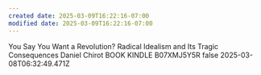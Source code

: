 ```yaml
---
created date: 2025-03-09T16:22:16-07:00
modified date: 2025-03-09T16:22:16-07:00
---
```

You Say You Want a Revolution?
Radical Idealism and Its Tragic Consequences
Daniel Chirot
BOOK
KINDLE
B07XMJ5Y5R
false
2025-03-08T06:32:49.471Z
